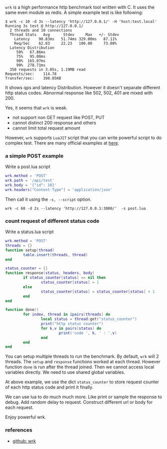<!---
tags: wrk, benchmark, lua
-->

`wrk` is a high performance http benchmark tool written with C. It uses the same
 even module as redis. A simple example test is like following:

```
$ wrk -c 10 -d 3s --latency 'http://127.0.0.1/' -H 'host:test.local'
Running 3s test @ http://127.0.0.1/
  2 threads and 10 connections
  Thread Stats   Avg      Stdev     Max   +/- Stdev
    Latency    90.83ms   51.74ms 329.00ms   87.11%
    Req/Sec    62.83     22.23   100.00     73.08%
  Latency Distribution
     50%   67.86ms
     75%   95.00ms
     90%  165.07ms
     99%  278.71ms
  350 requests in 3.05s, 1.19MB read
Requests/sec:    114.78
Transfer/sec:    398.05KB
```

It shows qps and latency Distribution. However it doesn't separate different http
 status codes. Abnormal response like 502, 502, 401 are mixed with 200.

Yes, it seems that `wrk` is weak.

- not support non GET request like POST, PUT
- cannot distinct 200 response and others
- cannot limit total request amount

However, `wrk` supports `LuaJIT` script that you can write powerful script to do
 complex test. There are many official examples at
 [here](https://github.com/wg/wrk/tree/master/scripts).

### a simple POST example

Write a post.lua script

``` lua
wrk.method = 'POST'
wrk.path = '/api/test'
wrk.body = '{"id": 10}'
wrk.headers["Content-Type"] = 'application/json'
```

Then call it using the `-s, --script` option.

    wrk -c 60 -d 2s --latency 'http://127.0.0.1:3000/'  -s post.lua

### count request of different status code

Write a status.lua script

``` lua
wrk.method = 'POST'
threads = {}
function setup(thread)
        table.insert(threads, thread)
end

status_counter = {}
function response(status, headers, body)
        if status_counter[status] == nil then
                status_counter[status] = 1
        else
                status_counter[status] = status_counter[status] + 1
        end
end

function done()
        for index, thread in ipairs(threads) do
                local status = thread:get("status_counter")
                print("http status counter")
                for k,v in pairs(status) do
                        print('code ', k, ' : ',v)
                end
        end
end
```

You can setup multiple threads to run the benchmark. By default, `wrk` will 2
 threads. The `setup` and `response` functions worked at each thread. However 
 function `done` is run after the thread joined. Then we cannot access local
 variables directly. We need to use shared global variables.

At above example, we use the dict `status_counter` to store request counter of
 each http status code and print it finally.

We can use lua to do much much more. Like print or sample the response to debug.
Add random delay to request. Construct different url or body for each request.

Enjoy powerful wrk.

### references
- [github: wrk](https://github.com/wg/wrk)
